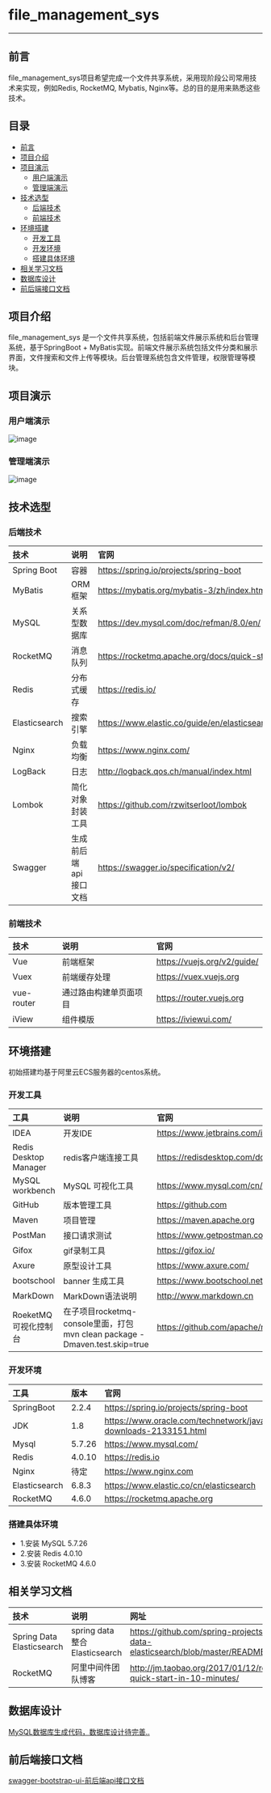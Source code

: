 # file_management_sys
-------------------------
## 前言
file_management_sys项目希望完成一个文件共享系统，采用现阶段公司常用技术来实现，例如Redis, RocketMQ, Mybatis, Nginx等。总的目的是用来熟悉这些技术。

## 目录
  - [前言](#前言)
  - [项目介绍](#项目介绍)
  - [项目演示](#项目演示)
    - [用户端演示](#用户端演示)
    - [管理端演示](#管理端演示)
  - [技术选型](#技术选型)
    - [后端技术](#后端技术)
    - [前端技术](#前端技术)
  - [环境搭建](#环境搭建)
    - [开发工具](#开发工具)
    - [开发环境](#开发环境)
    - [搭建具体环境](#搭建具体环境)
  - [相关学习文档](#相关学习文档)
  - [数据库设计](#数据库设计)
  - [前后端接口文档](#前后端接口文档)
  


## 项目介绍
file_management_sys 是一个文件共享系统，包括前端文件展示系统和后台管理系统，基于SpringBoot + MyBatis实现。前端文件展示系统包括文件分类和展示界面，文件搜索和文件上传等模块。后台管理系统包含文件管理，权限管理等模块。
## 项目演示
### 用户端演示
![image](https://github.com/ShuaiMou/file_management_sys/blob/master/project_resource/user.gif)

### 管理端演示
![image](https://github.com/ShuaiMou/file_management_sys/blob/master/project_resource/admin.gif)


## 技术选型
### 后端技术

| 技术             | 说明          | 官网                                       | demo地址|
| :----------     | :----------  | :----------                                  |:---------- |
| Spring Boot     | 容器          |  https://spring.io/projects/spring-boot       | |
| MyBatis         | ORM 框架      | https://mybatis.org/mybatis-3/zh/index.html   | https://github.com/ShuaiMou/spring-boot-module/tree/master/studySpringBootMybatis|
| MySQL           | 关系型数据库   | https://dev.mysql.com/doc/refman/8.0/en/       | |
| RocketMQ        | 消息队列      | https://rocketmq.apache.org/docs/quick-start/   | |
|  Redis          | 分布式缓存     |  https://redis.io/                              | https://github.com/ShuaiMou/spring-boot-module/tree/master/studySpringBootRedis|
|  Elasticsearch  |  搜索引擎     |  https://www.elastic.co/guide/en/elasticsearch/reference/current/index.html | |
| Nginx           | 负载均衡      | https://www.nginx.com/                        | |
|  LogBack        |   日志        |  http://logback.qos.ch/manual/index.html | |
|  Lombok	        | 简化对象封装工具| https://github.com/rzwitserloot/lombok  | |
|Swagger          |生成前后端api接口文档 | https://swagger.io/specification/v2/ | https://github.com/ShuaiMou/spring-boot-module/tree/master/studySpringBootSwagger|

### 前端技术
| 技术             | 说明          | 官网                             |
| :----------     | :----------  | :----------                      |
| Vue              |前端框架         | https://vuejs.org/v2/guide/   |
| Vuex             |前端缓存处理      | https://vuex.vuejs.org        |
| vue-router       |通过路由构建单页面项目     |https://router.vuejs.org|
| iView            |组件模版          | https://iviewui.com/ |

## 环境搭建
初始搭建均基于阿里云ECS服务器的centos系统。
### 开发工具

| 工具                   | 说明                    | 官网                                         |
| :----------           | :----------            | :----------                                  |
|    IDEA                |     开发IDE            | https://www.jetbrains.com/idea/              |
| Redis Desktop Manager  | redis客户端连接工具	 |https://redisdesktop.com/download |
| MySQL workbench        |   MySQL 可视化工具       | https://www.mysql.com/cn/products/workbench/|
| GitHub                |  版本管理工具            | https://github.com |
| Maven                  | 项目管理                 |https://maven.apache.org|
|PostMan                |     接口请求测试           |https://www.getpostman.com/|
|Gifox                  | gif录制工具                |https://gifox.io/|
|Axure                  | 原型设计工具	             | https://www.axure.com/|
|bootschool             | banner 生成工具              |https://www.bootschool.net/ascii|
|MarkDown               | MarkDown语法说明              |http://www.markdown.cn|
|RoeketMQ 可视化控制台    |在子项目rocketmq-console里面，打包mvn clean package -Dmaven.test.skip=true|https://github.com/apache/rocketmq-externals|


### 开发环境

| 工具                   | 版本                    | 官网                                       |
| :----------           | :----------            | :----------                                  |
|SpringBoot             |       2.2.4                | https://spring.io/projects/spring-boot   |
|    JDK                |     1.8               | https://www.oracle.com/technetwork/java/javase/downloads/jdk8-downloads-2133151.html             |
| Mysql                 |  5.7.26       	     |https://www.mysql.com/|
| Redis                 |    4.0.10         | https://redis.io|
| Nginx                |  待定                |  https://www.nginx.com|
| Elasticsearch        | 6.8.3                 |https://www.elastic.co/cn/elasticsearch|
| RocketMQ              |    4.6.0          |  https://rocketmq.apache.org            |

### 搭建具体环境
 - 1.安装 MySQL 5.7.26
 - 2.安装 Redis 4.0.10
 - 3.安装 RocketMQ 4.6.0  

## 相关学习文档
|技术                         |  说明                       |网址                                                                     |    
|:---------                      |:----------                         |:---------                                                                  |
|Spring Data Elasticsearch  | spring data整合 Elasticsearch   | https://github.com/spring-projects/spring-data-elasticsearch/blob/master/README.adoc|
|RocketMQ                   | 阿里中间件团队博客                 |http://jm.taobao.org/2017/01/12/rocketmq-quick-start-in-10-minutes/|

## 数据库设计

[MySQL数据库生成代码，数据库设计待完善..](https://github.com/ShuaiMou/file_management_sys/blob/master/project_resource/fms_tables.sql)

## 前后端接口文档
[swagger-bootstrap-ui-前后端api接口文档](https://github.com/ShuaiMou/file_management_sys/blob/master/project_resource/api.md)


